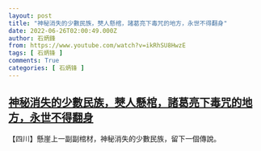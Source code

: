 ```yaml
---
layout: post
title: "神秘消失的少數民族，僰人懸棺，諸葛亮下毒咒的地方，永世不得翻身"
date: 2022-06-26T02:00:49.000Z
author: 石炳鋒
from: https://www.youtube.com/watch?v=ikRhSU8HwzE
tags: [ 石炳锋 ]
comments: True
categories: [ 石炳锋 ]
---
```

<!--1656208849000-->
[神秘消失的少數民族，僰人懸棺，諸葛亮下毒咒的地方，永世不得翻身](https://www.youtube.com/watch?v=ikRhSU8HwzE)
------

<div>
【四川】懸崖上一副副棺材，神秘消失的少數民族，留下一個傳說。
</div>
